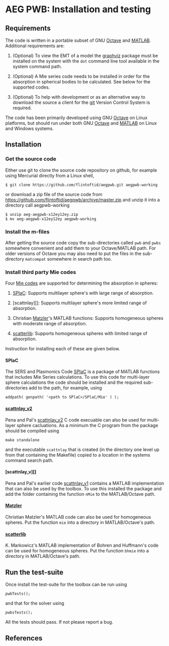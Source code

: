 # AEG PWB: Installation and testing

## Requirements

The code is written in a portable subset of GNU [Octave][] and [MATLAB][]. 
Additional requirements are:

1. (Optional) To view the EMT of a model the [graphviz][] package must be
   installed on the system with the `dot` command line tool available in the
   system command path.

2. (Optional) A Mie series code needs to be installed in order for the absorption
   in spherical bodies to be calculated. See below for the supported codes.

3. (Optional) To help with development or as an alternative way to download the 
   source a client for the [git][] Version Control System is required.

The code has been primarily developed using GNU [Octave][] on Linux platforms, 
but should run under both GNU [Octave][] and [MATLAB][] on Linux and Windows 
systems.

## Installation

### Get the source code

Either use git to clone the source code repository on github, for 
example using Mercurial directly from a Linux shell,

    $ git clone https://github.com/flintoftid/aegpwb.git aegpwb-working

or download a zip file of the source code from 
https://github.com/flintoftid/aegpwb/archive/master.zip
and unzip it into a directory call aegpwb-working

    $ unzip aeg-aegpwb-x12ey12ey.zip
    $ mv aeg-aegpwb-x12ey12ey aegpwb-working

### Install the m-files

After getting the source code copy the sub-directories called `pwb` and `pwbs`
somewhere convenient and add them to your Octave/MATLAB path. For older 
versions of Octave you may also need to put the files in the sub-directory
`matcompat` somewhere in search path too.

### Install third party Mie codes

Four [Mie codes][] are supported for determining the absorption in spheres:

1. [SPlaC][]: Supports multilayer sphere's with large range of absorption.

2. [scattnlay][]: Supports multilayer sphere's more limited range of absorption.

3. Christian [Matzler][]'s MATLAB functions: Supports homogeneous spheres 
   with moderate range of absorption.

4. [scatterlib][]: Supports homogeneous spheres with limited range of absorption. 

Instruction for installing each of these are given below.

#### SPlaC

The SERS and Plasmonics Code [SPlaC][] is a package of MATLAB functions that 
includes Mie Series calculations. To use this code for multi-layer sphere 
calculations the code should be installed and the required sub-directories add to 
the path, for example, using

    addpath( genpath( '<path to SPlaC>/SPlaC/Mie' ) );

#### [scattnlay_v2][]

Pena and Pal's [scattnlay_v2][] C code execuable can also be used for multi-layer sphere 
cacluations. As a minimum the C program from the package should be compiled using

    make standalone

and the executable `scattnlay` that is created (in the directory one level up 
from that containing the Makefile) copied to a location in the systems command 
search path.

#### [scattnlay_v][]

Pena and Pal's earlier code [scattnlay_v1][] contains a MATLAB implementation 
that can also be used by the toolbox. To use this installed the package and add 
the folder containing the function `nMie` to the MATLAB/Octave path.

#### [Matzler][]

Christian Matzler's MATLAB code can also be used for homogeneous spheres. Put 
the function `mie` into a directory in MATLAB/Octave's path.

#### [scatterlib][]

K. Markowicz's MATLAB implementation of Bohren and Huffmann's code can be used 
for homogeneous spheres. Put the function `bhmie` into a directory in 
MATLAB/Octave's path.

## Run the test-suite

Once install the test-suite for the toolbox can be run using

    pwbTests();

and that for the solver using

    pwbsTests();
    
All the tests should pass. If not please report a bug.

## References

[graphviz]: http://www.graphviz.org
[Octave]: http://www.gnu.org/software/octave
[MATLAB]: http://www.mathworks.co.uk/products/matlab
[git]: https://git-scm.com
[Mie codes]: https://en.wikipedia.org/wiki/Codes_for_electromagnetic_scattering_by_spheres
[SPlaC]: http://www.victoria.ac.nz/scps/research/research-groups/raman-lab/numerical-tools/sers-and-plasmonics-codes
[scattnlay_v1]: http://cpc.cs.qub.ac.uk/cpc/cgi-bin/showversions.pl/?catid=AEEY&usertype=toolbar&deliverytype=view.
[scattnlay_v2]: https://github.com/ovidiopr/scattnlay
[Matzler]: http://www.iap.unibe.ch/publications/download/2004-02
[scatterlib]: https://code.google.com/archive/p/scatterlib/
